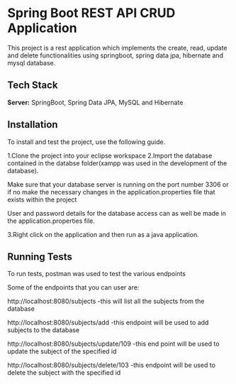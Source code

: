 
# Spring Boot REST API CRUD Application
This project is a rest application which implements the create, read, update and delete functionalities using springboot, spring data jpa, hibernate and mysql database.

## Tech Stack

**Server:** SpringBoot, Spring Data JPA, MySQL and Hibernate


## Installation

To install and test the project, use the following guide.

1.Clone the project into your eclipse workspace
2.Import the database contained in the databse folder(xampp was used in the development of the database).

Make sure that your database server is running on the port number 3306 or if no make the necessary changes in the application.properties file that exists within the project

User and password details for the database access can as well be made in the application.properties file.

3.Right click on the application and then run as a java application.

    
## Running Tests

To run tests, postman was used to test the various endpoints

Some of the endpoints that you can user are:

http://localhost:8080/subjects -this will list all the subjects from the database

http://localhost:8080/subjects/add  -this endpoint will be used to add subjects to the database

http://localhost:8080/subjects/update/109 -this end point will be used to update the subject of the specified id

http://localhost:8080/subjects/delete/103 -this endpoint will be used to delete the subject with the specified id


